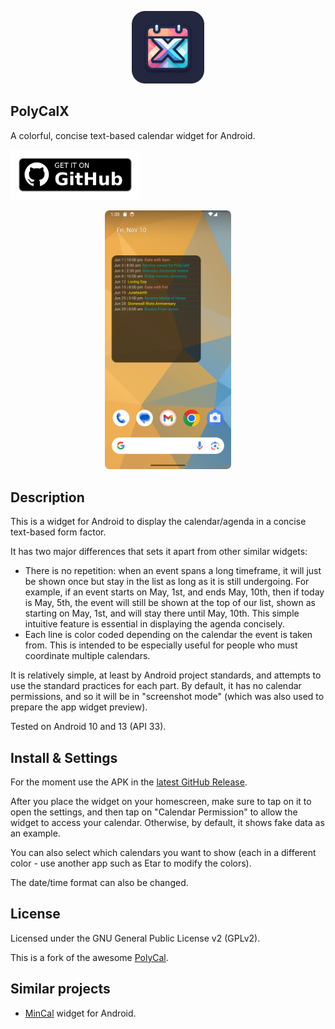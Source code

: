<p align="middle">
<img src="./imported_images/polycalx_icon_readme.png" title="" alt="" width="116">

PolyCalX
--------
<bold>A colorful, concise text-based calendar widget for Android.</bold>
</p>

[<img src="/.github/badge.png" alt="Get it on GitHub" height="80">](https://github.com/lrq3000/PolyCalX/releases/latest)

<p align="middle">
<img title="" src="./imported_images/PolyCalX_screenshot.png" alt="" width="40%">
</p>

## Description
This is a widget for Android to display the calendar/agenda in a concise
text-based form factor.

It has two major differences that sets it apart from other similar widgets:

* There is no repetition: when an event spans a long timeframe, it will just be shown once
  but stay in the list as long as it is still undergoing. For example, if an event
  starts on May, 1st, and ends May, 10th, then if today is May, 5th, the event will still
  be shown at the top of our list, shown as starting on May, 1st, and will stay there
  until May, 10th. This simple intuitive feature is essential in displaying the agenda
  concisely.
* Each line is color coded depending on the calendar the event is taken from.
  This is intended to be especially useful for people who must coordinate multiple calendars.

It is relatively simple, at least by Android project standards, and attempts
to use the standard practices for each part. By default, it has no calendar
permissions, and so it will be in "screenshot mode" (which was also used to
prepare the app widget preview).

Tested on Android 10 and 13 (API 33).

## Install & Settings
For the moment use the APK in the [latest GitHub Release](https://github.com/lrq3000/PolyCalX/releases/latest).

After you place the widget on your homescreen, make sure to tap on it to open the settings, and then tap on "Calendar Permission"
to allow the widget to access your calendar. Otherwise, by default, it shows fake data as an example.

You can also select which calendars you want to show (each in a different color - use another app such as Etar to modify the colors).

The date/time format can also be changed.

## License

Licensed under the GNU General Public License v2 (GPLv2).

This is a fork of the awesome [PolyCal](https://github.com/jasongyorog/PolyCal).

## Similar projects

* [MinCal](https://github.com/mvmike/min-cal-widget) widget for Android.
